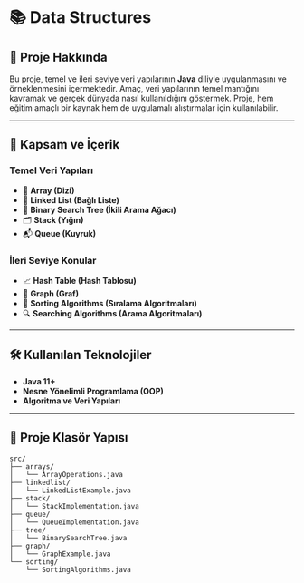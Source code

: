 # 📚 Data Structures

## 📌 Proje Hakkında

Bu proje, temel ve ileri seviye veri yapılarının **Java** diliyle uygulanmasını ve örneklenmesini içermektedir. Amaç, veri yapılarının temel mantığını kavramak ve gerçek dünyada nasıl kullanıldığını göstermek. Proje, hem eğitim amaçlı bir kaynak hem de uygulamalı alıştırmalar için kullanılabilir.

---

## 📂 Kapsam ve İçerik

### Temel Veri Yapıları
- 📄 **Array (Dizi)**
- 🔗 **Linked List (Bağlı Liste)**
- 🌳 **Binary Search Tree (İkili Arama Ağacı)**
- 🗂️ **Stack (Yığın)**
- 📬 **Queue (Kuyruk)**

### İleri Seviye Konular
- 📈 **Hash Table (Hash Tablosu)**
- 🔀 **Graph (Graf)**
- 🔎 **Sorting Algorithms (Sıralama Algoritmaları)**
- 🔍 **Searching Algorithms (Arama Algoritmaları)**

---

## 🛠️ Kullanılan Teknolojiler

- **Java 11+**
- **Nesne Yönelimli Programlama (OOP)**
- **Algoritma ve Veri Yapıları**

---

## 📂 Proje Klasör Yapısı

```plaintext
src/
├── arrays/
│   └── ArrayOperations.java
├── linkedlist/
│   └── LinkedListExample.java
├── stack/
│   └── StackImplementation.java
├── queue/
│   └── QueueImplementation.java
├── tree/
│   └── BinarySearchTree.java
├── graph/
│   └── GraphExample.java
└── sorting/
    └── SortingAlgorithms.java

